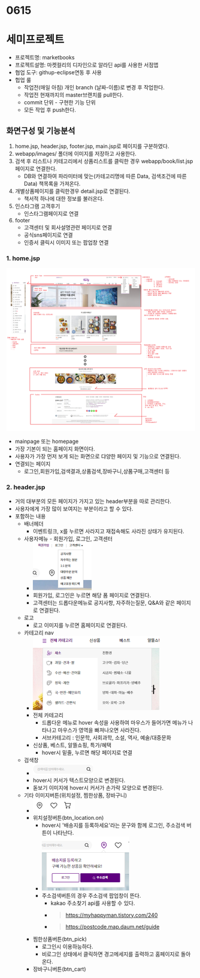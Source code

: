 # 0615



# 세미프로젝트
* 프로젝트명: marketbooks
* 프로젝트설명: 마켓컬리의 디자인으로 알라딘 api를 사용한 서점앱
* 협업 도구: githup-eclipse연동 후 사용
* 헙업 룰
  * 작업전(매일 아침) 개인 branch (날짜-이름)로 변경 후 작업한다.
  * 작업전 현재까지의 master브랜치를 pull한다.
  * commit 단위 - 구현한 기능 단위
  * 모든 작업 후 push한다.
  
## 화면구성 및 기능분석
1. home.jsp, header.jsp, footer.jsp, main.jsp로 페이지를 구분하였다.
3. webapp/images/ 폴더에 이미지를 저장하고 사용한다.
4. 검색 후 리스트나 카테고리에서 상품리스트를 클릭한 경우 webapp/book/list.jsp 페이지로 연결한다.
   * DB와 연결하여 파라미터에 맞는(카테고리명에 따른 Data, 검색조건에 따른 Data) 책목록을 가져온다.
5. 개별상품페이지를 클릭한경우 detail.jsp로 연결된다.
   * 책서적 하나에 대한 정보를 불러온다.
6. 인스타그램 고객후기
   * 인스타그램페이지로 연결
7. footer
   * 고객센터 및 회사설명관련 페이지로 연결
   * 공식sns페이지로 연결
   * 인증서 클릭시 이미지 또는 팝업창 연결

### 1. home.jsp
![홈페이지화면분석](image/2022-06-16-00-50-10.png)
* mainpage 또는 homepage
* 가장 기본이 되는 홈페이지 화면이다.
* 사용자가 가장 먼저 보게 되는 화면으로 댜양한 페이지 및 기능으로 연결된다.
* 연결되는 페이지
  * 로그인,회원가입,검색결과,상품검색,장바구니,상품구매,고객센터 등

### 2. header.jsp
* 거의 대부분의 모든 페이지가 가지고 있는 header부분을 따로 관리한다.
* 사용자에게 가장 많이 보여지는 부분이라고 할 수 있다.
* 포함하는 내용
  * 배너헤더
    * 이벤트링크, x를 누르면 사라지고 재접속해도 사라진 상태가 유지된다.
  * 사용자메뉴 - 회원가입, 로그인, 고객센터
    * ![](image/2022-06-16-00-52-07.png)
    * 회원가입, 로그인은 누르면 해당 폼 페이지로 연결된다.
    * 고객센터는 드롭다운메뉴로 공지사항, 자주하는질문, Q&A와 같은 페이지로 연결된다.
  * 로고
    * 로고 이미지를 누르면 홈페이지로 연결된다.
  * 카테고리 nav
    * ![](image/2022-06-16-00-51-12.png)
    * 전체 카테고리
      * 드롭다운 메뉴로 hover 속성을 사용하여 마우스가 들어가면 메뉴가 나타나고 마우스가 영역을 빠져나오면 사라진다.
      * 서브카테고리 : 인문학, 사회과학, 소설, 역사, 예술/대중문화
    * 신상품, 베스트, 알뜰쇼핑, 특가/혜택
      * hover시 밑줄, 누르면 해당 페이지로 연결
  * 검색창
    * ![](image/2022-06-16-00-51-42.png)
    * hover시 커서가 텍스트모양으로 변경된다.
    * 돋보기 이미지에 hover시 커서가 손가락 모양으로 변경된다.
  * 기타 이미지버튼(위치설정, 찜한상품, 장바구니)
    * ![](image/2022-06-16-00-51-35.png)
    * 위치설정버튼(btn_location.on)
      * hover시 '배송지를 등록하세요'라는 문구와 함께 로그인, 주소검색 버튼이 나타난다.
      * ![](image/2022-06-16-00-49-04.png)
      * 주소검색버튼의 경우 주소검색 팝업창이 뜬다.
        * kakao 주소찾기 api를 사용할 수 있다.
        * >https://myhappyman.tistory.com/240
        * >https://postcode.map.daum.net/guide
    * 찜한상품버튼(btn_pick)
      * 로그인시 이용하능하다.
      * 비로그인 상태에서 클릭하면 경고메세지를 출력하고 홈페이지로 돌아온다.
    * 장바구니버튼(btn_cart)